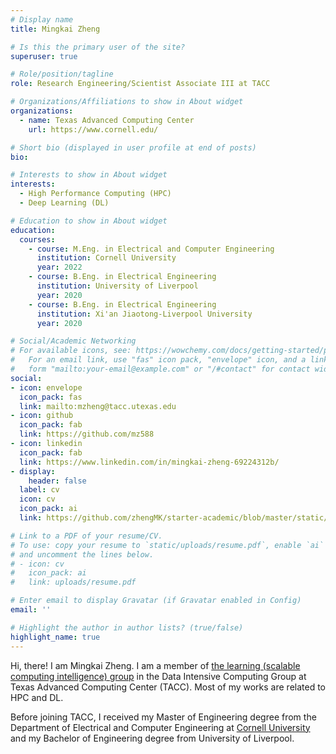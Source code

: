 ```yaml
---
# Display name
title: Mingkai Zheng

# Is this the primary user of the site?
superuser: true

# Role/position/tagline
role: Research Engineering/Scientist Associate III at TACC

# Organizations/Affiliations to show in About widget
organizations:
  - name: Texas Advanced Computing Center
    url: https://www.cornell.edu/

# Short bio (displayed in user profile at end of posts)
bio: 

# Interests to show in About widget
interests:
  - High Performance Computing (HPC)
  - Deep Learning (DL)

# Education to show in About widget
education:
  courses:
    - course: M.Eng. in Electrical and Computer Engineering
      institution: Cornell University
      year: 2022
    - course: B.Eng. in Electrical Engineering
      institution: University of Liverpool
      year: 2020
    - course: B.Eng. in Electrical Engineering
      institution: Xi'an Jiaotong-Liverpool University
      year: 2020

# Social/Academic Networking
# For available icons, see: https://wowchemy.com/docs/getting-started/page-builder/#icons
#   For an email link, use "fas" icon pack, "envelope" icon, and a link in the
#   form "mailto:your-email@example.com" or "/#contact" for contact widget.
social:
- icon: envelope
  icon_pack: fas
  link: mailto:mzheng@tacc.utexas.edu
- icon: github
  icon_pack: fab
  link: https://github.com/mz588
- icon: linkedin
  icon_pack: fab
  link: https://www.linkedin.com/in/mingkai-zheng-69224312b/
- display:
    header: false
  label: cv
  icon: cv
  icon_pack: ai
  link: https://github.com/zhengMK/starter-academic/blob/master/static/uploads/Resume-Mingkai%20Zheng.pdf

# Link to a PDF of your resume/CV.
# To use: copy your resume to `static/uploads/resume.pdf`, enable `ai` icons in `params.toml`,
# and uncomment the lines below.
# - icon: cv
#   icon_pack: ai
#   link: uploads/resume.pdf

# Enter email to display Gravatar (if Gravatar enabled in Config)
email: ''

# Highlight the author in author lists? (true/false)
highlight_name: true
---
```


Hi, there! I am Mingkai Zheng. I am a member of [the learning (scalable computing intelligence) group](https://learning-tacc.github.io/) in the Data Intensive Computing Group at Texas Advanced Computing Center (TACC). Most of my works are related to HPC and DL. 

Before joining TACC, I received my Master of Engineering degree from the Department of Electrical and Computer Engineering at [Cornell University](https://www.cornell.edu/) and my Bachelor of Engineering degree from University of Liverpool.
